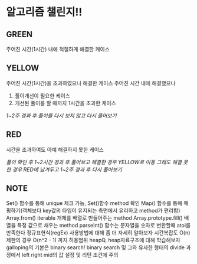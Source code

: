# 알고리즘 챌린지!!

## GREEN

주어진 시간(1시간) 내에 적절하게 해결한 케이스

## YELLOW

주어진 시간(1시간)을 초과하였으나 해결한 케이스
주어진 시간 내에 해결했으나

1. 풀이개선이 필요한 케이스
2. 개선된 풀이를 할 때까지 1시간을 초과한 케이스

_1~2주 경과 후 풀이를 다시 보지 않고 다시 풀어보기_

## RED

시간을 초과하여도 아예 해결하지 못한 케이스

_풀이 확인 후 1~2시간 경과 후 풀어보고 해결한 경우 YELLOW로 이동_
_그래도 해결 못한 경우 RED에 남겨두고 1~2주 경과 후 다시 풀어보기_

## NOTE

Set() 함수를 통해 unique 체크 가능, Set()함수 method 확인
Map() 함수를 통해 매핑하기(객체보다 key값의 타입이 유지되는 측면에서 유리하고 method가 편리함)
Array.from() iterable 개체를 배열로 만들어주는 method
Array.prototype.fill() 배열을 특정 값으로 채우는 method
parseInt() 함수는 문자열을 숫자로 변환할때 atoi를 만족한다
정규표현식(regEx) 사용방법에 대해 좀 더 자세히 알아보자
시간복잡도 O(n) 제한의 경우 O(n^2 - 1) 까지 허용범위
heapQ, heap자료구조에 대해 학습해보자
galloping의 기본은 binary search!
binary search 및 그와 유사한 형태의 divide 과정에서 left right mid의 값 설정 및 리턴 조건에 주의
